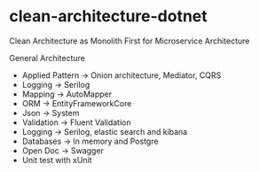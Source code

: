 # clean-architecture-dotnet
Clean Architecture as Monolith First for Microservice Architecture

General Architecture
- Applied Pattern -> Onion architecture, Mediator, CQRS
- Logging -> Serilog
- Mapping -> AutoMapper
- ORM -> EntityFrameworkCore
- Json -> System
- Validation -> Fluent Validation 
- Logging -> Serilog, elastic search and kibana
- Databases -> In memory and Postgre
- Open Doc -> Swagger
- Unit test with xUnit
